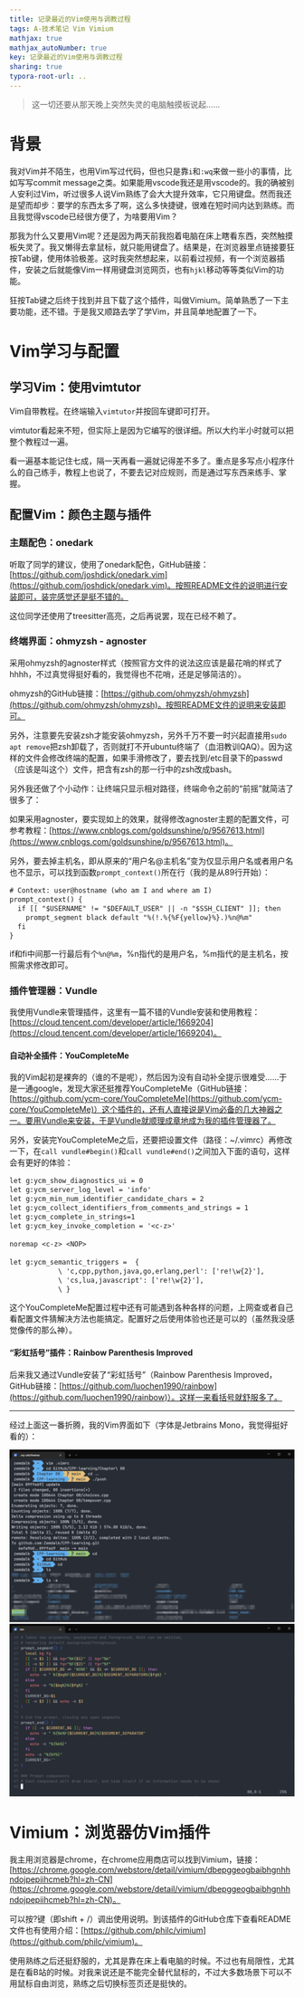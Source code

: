 ```yaml
---
title: 记录最近的Vim使用与调教过程
tags: A-技术笔记 Vim Vimium
mathjax: true
mathjax_autoNumber: true
key: 记录最近的Vim使用与调教过程
sharing: true
typora-root-url: ..
---
```


> 这一切还要从那天晚上突然失灵的电脑触摸板说起……

<!--more-->

# 背景

我对Vim并不陌生，也用Vim写过代码，但也只是靠`i`和`:wq`来做一些小的事情，比如写写commit message之类。如果能用vscode我还是用vscode的。我的确被别人安利过Vim，听过很多人说Vim熟练了会大大提升效率，它只用键盘。然而我还是望而却步：要学的东西太多了啊，这么多快捷键，很难在短时间内达到熟练。而且我觉得vscode已经很方便了，为啥要用Vim？

那我为什么又要用Vim呢？还是因为两天前我抱着电脑在床上瞎看东西，突然触摸板失灵了。我又懒得去拿鼠标，就只能用键盘了。结果是，在浏览器里点链接要狂按Tab键，使用体验极差。这时我突然想起来，以前看过视频，有一个浏览器插件，安装之后就能像Vim一样用键盘浏览网页，也有`hjkl`移动等等类似Vim的功能。

狂按Tab键之后终于找到并且下载了这个插件，叫做Vimium。简单熟悉了一下主要功能，还不错。于是我又顺路去学了学Vim，并且简单地配置了一下。

# Vim学习与配置

## 学习Vim：使用vimtutor

Vim自带教程。在终端输入`vimtutor`并按回车键即可打开。

vimtutor看起来不短，但实际上是因为它编写的很详细。所以大约半小时就可以把整个教程过一遍。

看一遍基本能记住七成，隔一天再看一遍就记得差不多了。重点是多写点小程序什么的自己练手，教程上也说了，不要去记对应规则，而是通过写东西来练手、掌握。

## 配置Vim：颜色主题与插件

### 主题配色：onedark

听取了同学的建议，使用了onedark配色，GitHub链接：[https://github.com/joshdick/onedark.vim](https://github.com/joshdick/onedark.vim)。按照README文件的说明进行安装即可，装完感觉还是挺不错的。

这位同学还使用了treesitter高亮，之后再说罢，现在已经不赖了。

### 终端界面：ohmyzsh - agnoster

采用ohmyzsh的agnoster样式（按照官方文件的说法这应该是最花哨的样式了hhhh，不过真觉得挺好看的，我觉得也不花哨，还是足够简洁的）。

ohmyzsh的GitHub链接：[https://github.com/ohmyzsh/ohmyzsh](https://github.com/ohmyzsh/ohmyzsh)。按照README文件的说明来安装即可。

另外，注意要先安装zsh才能安装ohmyzsh，另外千万不要一时兴起直接用`sudo apt remove`把zsh卸载了，否则就打不开ubuntu终端了（血泪教训QAQ）。因为这样的文件会修改终端的配置，如果手滑修改了，要去找到/etc目录下的passwd（应该是叫这个）文件，把含有zsh的那一行中的zsh改成bash。

另外我还做了个小动作：让终端只显示相对路径，终端命令之前的“前摇”就简洁了很多了：

<!-- <center><img src="/assets/images/Vim/1.png" alt="1" style="zoom: 80%;" /></center> -->

如果采用agnoster，要实现如上的效果，就得修改agnoster主题的配置文件，可参考教程：[https://www.cnblogs.com/goldsunshine/p/9567613.html](https://www.cnblogs.com/goldsunshine/p/9567613.html)。

另外，要去掉主机名，即从原来的“用户名@主机名”变为仅显示用户名或者用户名也不显示，可以找到函数`prompt_context()`所在行（我的是从89行开始）：

``` shell
# Context: user@hostname (who am I and where am I)
prompt_context() {
  if [[ "$USERNAME" != "$DEFAULT_USER" || -n "$SSH_CLIENT" ]]; then
    prompt_segment black default "%(!.%{%F{yellow}%}.)%n@%m"
  fi
}
```

if和fi中间那一行最后有个`%n@%m`，%n指代的是用户名，%m指代的是主机名，按照需求修改即可。

### 插件管理器：Vundle

我使用Vundle来管理插件，这里有一篇不错的Vundle安装和使用教程：[https://cloud.tencent.com/developer/article/1669204](https://cloud.tencent.com/developer/article/1669204)。

#### 自动补全插件：YouCompleteMe

我的Vim起初是裸奔的（谁的不是呢），然后因为没有自动补全提示很难受……于是一通google，发现大家还挺推荐YouCompleteMe（GitHub链接：[https://github.com/ycm-core/YouCompleteMe](https://github.com/ycm-core/YouCompleteMe)）这个插件的，还有人直接说是Vim必备的几大神器之一。要用Vundle来安装，于是Vundle就顺理成章地成为我的插件管理器了。

另外，安装完YouCompleteMe之后，还要把设置文件（路径：~/.vimrc）再修改一下，在`call vundle#begin()`和`call vundle#end()`之间加入下面的语句，这样会有更好的体验：

``` shell
let g:ycm_show_diagnostics_ui = 0
let g:ycm_server_log_level = 'info'
let g:ycm_min_num_identifier_candidate_chars = 2
let g:ycm_collect_identifiers_from_comments_and_strings = 1
let g:ycm_complete_in_strings=1
let g:ycm_key_invoke_completion = '<c-z>'

noremap <c-z> <NOP>

let g:ycm_semantic_triggers =  {
            \ 'c,cpp,python,java,go,erlang,perl': ['re!\w{2}'],
            \ 'cs,lua,javascript': ['re!\w{2}'],
            \ }
```

这个YouCompleteMe配置过程中还有可能遇到各种各样的问题，上网查或者自己看配置文件猜解决方法也能搞定。配置好之后使用体验也还是可以的（虽然我没感觉像传的那么神）。

#### “彩虹括号”插件：Rainbow Parenthesis Improved

后来我又通过Vundle安装了“彩虹括号”（Rainbow Parenthesis Improved，GitHub链接：[https://github.com/luochen1990/rainbow](https://github.com/luochen1990/rainbow)）。这样一来看括号就舒服多了。

---

经过上面这一番折腾，我的Vim界面如下（字体是Jetbrains Mono，我觉得挺好看的）：

<center><img src="/assets/images/Vim/2.png" alt="2" style="zoom: 80%;" /></center>

<center><img src="/assets/images/Vim/3.png" alt="3" style="zoom: 80%;" /></center>

# Vimium：浏览器仿Vim插件

我主用浏览器是chrome，在chrome应用商店可以找到Vimium，链接：[https://chrome.google.com/webstore/detail/vimium/dbepggeogbaibhgnhhndojpepiihcmeb?hl=zh-CN](https://chrome.google.com/webstore/detail/vimium/dbepggeogbaibhgnhhndojpepiihcmeb?hl=zh-CN)。

可以按?键（即shift + /）调出使用说明。到该插件的GitHub仓库下查看README文件也有使用介绍：[https://github.com/philc/vimium](https://github.com/philc/vimium)。

使用熟练之后还挺舒服的，尤其是靠在床上看电脑的时候。不过也有局限性，尤其是在看B站的时候。对我来说还是不能完全替代鼠标的，不过大多数场景下可以不用鼠标自由浏览，熟练之后切换标签页还是挺快的。